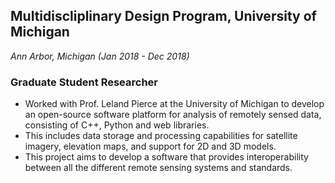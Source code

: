 ## Multidiscliplinary Design Program, University of Michigan

_Ann Arbor, Michigan (Jan 2018 - Dec 2018)_

### Graduate Student Researcher

- Worked with Prof. Leland Pierce at the University of Michigan to develop an open-source software platform for analysis of remotely sensed data, consisting of C++, Python and web libraries.
- This includes data storage and processing capabilities for satellite imagery, elevation maps, and support for 2D and 3D models.
- This project aims to develop a software that provides interoperability between all the different remote sensing systems and standards.
